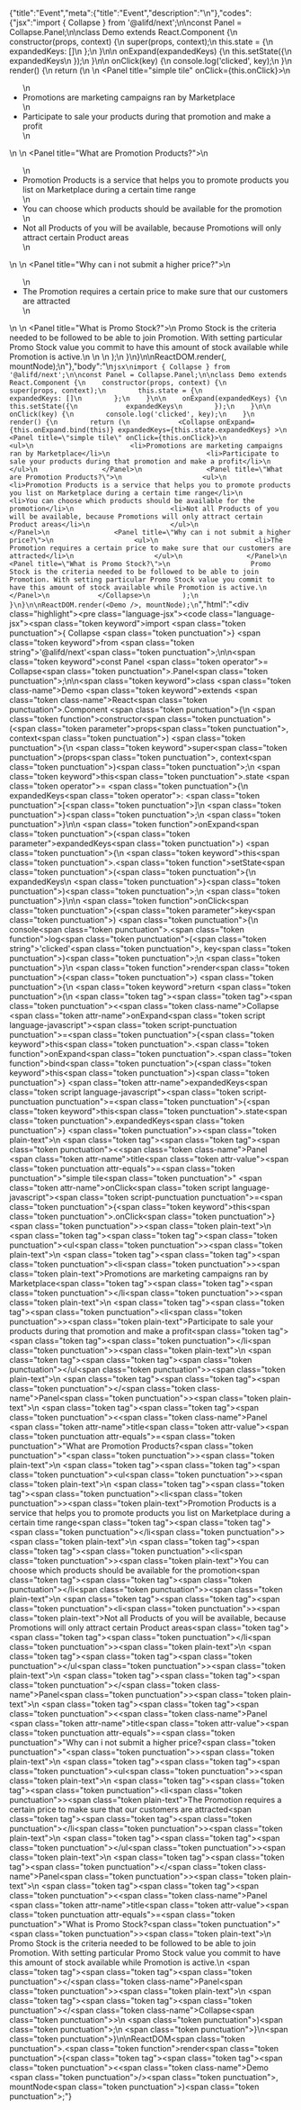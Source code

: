{"title":"Event","meta":{"title":"Event","description":"\n"},"codes":{"jsx":"import { Collapse } from '@alifd/next';\n\nconst Panel = Collapse.Panel;\n\nclass Demo extends React.Component {\n    constructor(props, context) {\n        super(props, context);\n        this.state = {\n            expandedKeys: []\n        };\n    }\n\n    onExpand(expandedKeys) {\n        this.setState({\n            expandedKeys\n        });\n    }\n\n    onClick(key) {\n        console.log('clicked', key);\n    }\n    render() {\n        return (\n            <Collapse onExpand={this.onExpand.bind(this)} expandedKeys={this.state.expandedKeys} >\n                <Panel title=\"simple tile\" onClick={this.onClick}>\n                    <ul>\n                        <li>Promotions are marketing campaigns ran by Marketplace</li>\n                        <li>Participate to sale your products during that promotion and make a profit</li>\n                    </ul>\n                </Panel>\n                <Panel title=\"What are Promotion Products?\">\n                    <ul>\n                        <li>Promotion Products is a service that helps you to promote products you list on Marketplace during a certain time range</li>\n                        <li>You can choose which products should be available for the promotion</li>\n                        <li>Not all Products of you will be available, because Promotions will only attract certain Product areas</li>\n                    </ul>\n                </Panel>\n                <Panel title=\"Why can i not submit a higher price?\">\n                    <ul>\n                        <li>The Promotion requires a certain price to make sure that our customers are attracted</li>\n                    </ul>\n                </Panel>\n                <Panel title=\"What is Promo Stock?\">\n                    Promo Stock is the criteria needed to be followed to be able to join Promotion. With setting particular Promo Stock value you commit to have this amount of stock available while Promotion is active.\n                </Panel>\n            </Collapse>\n        );\n    }\n}\n\nReactDOM.render(<Demo />, mountNode);\n"},"body":"\n````jsx\nimport { Collapse } from '@alifd/next';\n\nconst Panel = Collapse.Panel;\n\nclass Demo extends React.Component {\n    constructor(props, context) {\n        super(props, context);\n        this.state = {\n            expandedKeys: []\n        };\n    }\n\n    onExpand(expandedKeys) {\n        this.setState({\n            expandedKeys\n        });\n    }\n\n    onClick(key) {\n        console.log('clicked', key);\n    }\n    render() {\n        return (\n            <Collapse onExpand={this.onExpand.bind(this)} expandedKeys={this.state.expandedKeys} >\n                <Panel title=\"simple tile\" onClick={this.onClick}>\n                    <ul>\n                        <li>Promotions are marketing campaigns ran by Marketplace</li>\n                        <li>Participate to sale your products during that promotion and make a profit</li>\n                    </ul>\n                </Panel>\n                <Panel title=\"What are Promotion Products?\">\n                    <ul>\n                        <li>Promotion Products is a service that helps you to promote products you list on Marketplace during a certain time range</li>\n                        <li>You can choose which products should be available for the promotion</li>\n                        <li>Not all Products of you will be available, because Promotions will only attract certain Product areas</li>\n                    </ul>\n                </Panel>\n                <Panel title=\"Why can i not submit a higher price?\">\n                    <ul>\n                        <li>The Promotion requires a certain price to make sure that our customers are attracted</li>\n                    </ul>\n                </Panel>\n                <Panel title=\"What is Promo Stock?\">\n                    Promo Stock is the criteria needed to be followed to be able to join Promotion. With setting particular Promo Stock value you commit to have this amount of stock available while Promotion is active.\n                </Panel>\n            </Collapse>\n        );\n    }\n}\n\nReactDOM.render(<Demo />, mountNode);\n````","html":"<script>(function(){'use strict';\n\nvar _createClass = function () { function defineProperties(target, props) { for (var i = 0; i < props.length; i++) { var descriptor = props[i]; descriptor.enumerable = descriptor.enumerable || false; descriptor.configurable = true; if (\"value\" in descriptor) descriptor.writable = true; Object.defineProperty(target, descriptor.key, descriptor); } } return function (Constructor, protoProps, staticProps) { if (protoProps) defineProperties(Constructor.prototype, protoProps); if (staticProps) defineProperties(Constructor, staticProps); return Constructor; }; }();\n\nvar _next = require('@alifd/next');\n\nfunction _classCallCheck(instance, Constructor) { if (!(instance instanceof Constructor)) { throw new TypeError(\"Cannot call a class as a function\"); } }\n\nfunction _possibleConstructorReturn(self, call) { if (!self) { throw new ReferenceError(\"this hasn't been initialised - super() hasn't been called\"); } return call && (typeof call === \"object\" || typeof call === \"function\") ? call : self; }\n\nfunction _inherits(subClass, superClass) { if (typeof superClass !== \"function\" && superClass !== null) { throw new TypeError(\"Super expression must either be null or a function, not \" + typeof superClass); } subClass.prototype = Object.create(superClass && superClass.prototype, { constructor: { value: subClass, enumerable: false, writable: true, configurable: true } }); if (superClass) Object.setPrototypeOf ? Object.setPrototypeOf(subClass, superClass) : subClass.__proto__ = superClass; }\n\nvar Panel = _next.Collapse.Panel;\n\nvar Demo = function (_React$Component) {\n    _inherits(Demo, _React$Component);\n\n    function Demo(props, context) {\n        _classCallCheck(this, Demo);\n\n        var _this = _possibleConstructorReturn(this, (Demo.__proto__ || Object.getPrototypeOf(Demo)).call(this, props, context));\n\n        _this.state = {\n            expandedKeys: []\n        };\n        return _this;\n    }\n\n    _createClass(Demo, [{\n        key: 'onExpand',\n        value: function onExpand(expandedKeys) {\n            this.setState({\n                expandedKeys: expandedKeys\n            });\n        }\n    }, {\n        key: 'onClick',\n        value: function onClick(key) {\n            console.log('clicked', key);\n        }\n    }, {\n        key: 'render',\n        value: function render() {\n            return React.createElement(\n                _next.Collapse,\n                { onExpand: this.onExpand.bind(this), expandedKeys: this.state.expandedKeys },\n                React.createElement(\n                    Panel,\n                    { title: 'simple tile', onClick: this.onClick },\n                    React.createElement(\n                        'ul',\n                        null,\n                        React.createElement(\n                            'li',\n                            null,\n                            'Promotions are marketing campaigns ran by Marketplace'\n                        ),\n                        React.createElement(\n                            'li',\n                            null,\n                            'Participate to sale your products during that promotion and make a profit'\n                        )\n                    )\n                ),\n                React.createElement(\n                    Panel,\n                    { title: 'What are Promotion Products?' },\n                    React.createElement(\n                        'ul',\n                        null,\n                        React.createElement(\n                            'li',\n                            null,\n                            'Promotion Products is a service that helps you to promote products you list on Marketplace during a certain time range'\n                        ),\n                        React.createElement(\n                            'li',\n                            null,\n                            'You can choose which products should be available for the promotion'\n                        ),\n                        React.createElement(\n                            'li',\n                            null,\n                            'Not all Products of you will be available, because Promotions will only attract certain Product areas'\n                        )\n                    )\n                ),\n                React.createElement(\n                    Panel,\n                    { title: 'Why can i not submit a higher price?' },\n                    React.createElement(\n                        'ul',\n                        null,\n                        React.createElement(\n                            'li',\n                            null,\n                            'The Promotion requires a certain price to make sure that our customers are attracted'\n                        )\n                    )\n                ),\n                React.createElement(\n                    Panel,\n                    { title: 'What is Promo Stock?' },\n                    'Promo Stock is the criteria needed to be followed to be able to join Promotion. With setting particular Promo Stock value you commit to have this amount of stock available while Promotion is active.'\n                )\n            );\n        }\n    }]);\n\n    return Demo;\n}(React.Component);\n\nReactDOM.render(React.createElement(Demo, null), mountNode);})()</script><div class=\"highlight\"><pre class=\"language-jsx\"><code class=\"language-jsx\"><span class=\"token keyword\">import</span> <span class=\"token punctuation\">{</span> Collapse <span class=\"token punctuation\">}</span> <span class=\"token keyword\">from</span> <span class=\"token string\">'@alifd/next'</span><span class=\"token punctuation\">;</span>\n\n<span class=\"token keyword\">const</span> Panel <span class=\"token operator\">=</span> Collapse<span class=\"token punctuation\">.</span>Panel<span class=\"token punctuation\">;</span>\n\n<span class=\"token keyword\">class</span> <span class=\"token class-name\">Demo</span> <span class=\"token keyword\">extends</span> <span class=\"token class-name\">React<span class=\"token punctuation\">.</span>Component</span> <span class=\"token punctuation\">{</span>\n    <span class=\"token function\">constructor</span><span class=\"token punctuation\">(</span><span class=\"token parameter\">props<span class=\"token punctuation\">,</span> context</span><span class=\"token punctuation\">)</span> <span class=\"token punctuation\">{</span>\n        <span class=\"token keyword\">super</span><span class=\"token punctuation\">(</span>props<span class=\"token punctuation\">,</span> context<span class=\"token punctuation\">)</span><span class=\"token punctuation\">;</span>\n        <span class=\"token keyword\">this</span><span class=\"token punctuation\">.</span>state <span class=\"token operator\">=</span> <span class=\"token punctuation\">{</span>\n            expandedKeys<span class=\"token operator\">:</span> <span class=\"token punctuation\">[</span><span class=\"token punctuation\">]</span>\n        <span class=\"token punctuation\">}</span><span class=\"token punctuation\">;</span>\n    <span class=\"token punctuation\">}</span>\n\n    <span class=\"token function\">onExpand</span><span class=\"token punctuation\">(</span><span class=\"token parameter\">expandedKeys</span><span class=\"token punctuation\">)</span> <span class=\"token punctuation\">{</span>\n        <span class=\"token keyword\">this</span><span class=\"token punctuation\">.</span><span class=\"token function\">setState</span><span class=\"token punctuation\">(</span><span class=\"token punctuation\">{</span>\n            expandedKeys\n        <span class=\"token punctuation\">}</span><span class=\"token punctuation\">)</span><span class=\"token punctuation\">;</span>\n    <span class=\"token punctuation\">}</span>\n\n    <span class=\"token function\">onClick</span><span class=\"token punctuation\">(</span><span class=\"token parameter\">key</span><span class=\"token punctuation\">)</span> <span class=\"token punctuation\">{</span>\n        console<span class=\"token punctuation\">.</span><span class=\"token function\">log</span><span class=\"token punctuation\">(</span><span class=\"token string\">'clicked'</span><span class=\"token punctuation\">,</span> key<span class=\"token punctuation\">)</span><span class=\"token punctuation\">;</span>\n    <span class=\"token punctuation\">}</span>\n    <span class=\"token function\">render</span><span class=\"token punctuation\">(</span><span class=\"token punctuation\">)</span> <span class=\"token punctuation\">{</span>\n        <span class=\"token keyword\">return</span> <span class=\"token punctuation\">(</span>\n            <span class=\"token tag\"><span class=\"token tag\"><span class=\"token punctuation\">&lt;</span><span class=\"token class-name\">Collapse</span></span> <span class=\"token attr-name\">onExpand</span><span class=\"token script language-javascript\"><span class=\"token script-punctuation punctuation\">=</span><span class=\"token punctuation\">{</span><span class=\"token keyword\">this</span><span class=\"token punctuation\">.</span><span class=\"token function\">onExpand</span><span class=\"token punctuation\">.</span><span class=\"token function\">bind</span><span class=\"token punctuation\">(</span><span class=\"token keyword\">this</span><span class=\"token punctuation\">)</span><span class=\"token punctuation\">}</span></span> <span class=\"token attr-name\">expandedKeys</span><span class=\"token script language-javascript\"><span class=\"token script-punctuation punctuation\">=</span><span class=\"token punctuation\">{</span><span class=\"token keyword\">this</span><span class=\"token punctuation\">.</span>state<span class=\"token punctuation\">.</span>expandedKeys<span class=\"token punctuation\">}</span></span> <span class=\"token punctuation\">></span></span><span class=\"token plain-text\">\n                </span><span class=\"token tag\"><span class=\"token tag\"><span class=\"token punctuation\">&lt;</span><span class=\"token class-name\">Panel</span></span> <span class=\"token attr-name\">title</span><span class=\"token attr-value\"><span class=\"token punctuation attr-equals\">=</span><span class=\"token punctuation\">\"</span>simple tile<span class=\"token punctuation\">\"</span></span> <span class=\"token attr-name\">onClick</span><span class=\"token script language-javascript\"><span class=\"token script-punctuation punctuation\">=</span><span class=\"token punctuation\">{</span><span class=\"token keyword\">this</span><span class=\"token punctuation\">.</span>onClick<span class=\"token punctuation\">}</span></span><span class=\"token punctuation\">></span></span><span class=\"token plain-text\">\n                    </span><span class=\"token tag\"><span class=\"token tag\"><span class=\"token punctuation\">&lt;</span>ul</span><span class=\"token punctuation\">></span></span><span class=\"token plain-text\">\n                        </span><span class=\"token tag\"><span class=\"token tag\"><span class=\"token punctuation\">&lt;</span>li</span><span class=\"token punctuation\">></span></span><span class=\"token plain-text\">Promotions are marketing campaigns ran by Marketplace</span><span class=\"token tag\"><span class=\"token tag\"><span class=\"token punctuation\">&lt;/</span>li</span><span class=\"token punctuation\">></span></span><span class=\"token plain-text\">\n                        </span><span class=\"token tag\"><span class=\"token tag\"><span class=\"token punctuation\">&lt;</span>li</span><span class=\"token punctuation\">></span></span><span class=\"token plain-text\">Participate to sale your products during that promotion and make a profit</span><span class=\"token tag\"><span class=\"token tag\"><span class=\"token punctuation\">&lt;/</span>li</span><span class=\"token punctuation\">></span></span><span class=\"token plain-text\">\n                    </span><span class=\"token tag\"><span class=\"token tag\"><span class=\"token punctuation\">&lt;/</span>ul</span><span class=\"token punctuation\">></span></span><span class=\"token plain-text\">\n                </span><span class=\"token tag\"><span class=\"token tag\"><span class=\"token punctuation\">&lt;/</span><span class=\"token class-name\">Panel</span></span><span class=\"token punctuation\">></span></span><span class=\"token plain-text\">\n                </span><span class=\"token tag\"><span class=\"token tag\"><span class=\"token punctuation\">&lt;</span><span class=\"token class-name\">Panel</span></span> <span class=\"token attr-name\">title</span><span class=\"token attr-value\"><span class=\"token punctuation attr-equals\">=</span><span class=\"token punctuation\">\"</span>What are Promotion Products?<span class=\"token punctuation\">\"</span></span><span class=\"token punctuation\">></span></span><span class=\"token plain-text\">\n                    </span><span class=\"token tag\"><span class=\"token tag\"><span class=\"token punctuation\">&lt;</span>ul</span><span class=\"token punctuation\">></span></span><span class=\"token plain-text\">\n                        </span><span class=\"token tag\"><span class=\"token tag\"><span class=\"token punctuation\">&lt;</span>li</span><span class=\"token punctuation\">></span></span><span class=\"token plain-text\">Promotion Products is a service that helps you to promote products you list on Marketplace during a certain time range</span><span class=\"token tag\"><span class=\"token tag\"><span class=\"token punctuation\">&lt;/</span>li</span><span class=\"token punctuation\">></span></span><span class=\"token plain-text\">\n                        </span><span class=\"token tag\"><span class=\"token tag\"><span class=\"token punctuation\">&lt;</span>li</span><span class=\"token punctuation\">></span></span><span class=\"token plain-text\">You can choose which products should be available for the promotion</span><span class=\"token tag\"><span class=\"token tag\"><span class=\"token punctuation\">&lt;/</span>li</span><span class=\"token punctuation\">></span></span><span class=\"token plain-text\">\n                        </span><span class=\"token tag\"><span class=\"token tag\"><span class=\"token punctuation\">&lt;</span>li</span><span class=\"token punctuation\">></span></span><span class=\"token plain-text\">Not all Products of you will be available, because Promotions will only attract certain Product areas</span><span class=\"token tag\"><span class=\"token tag\"><span class=\"token punctuation\">&lt;/</span>li</span><span class=\"token punctuation\">></span></span><span class=\"token plain-text\">\n                    </span><span class=\"token tag\"><span class=\"token tag\"><span class=\"token punctuation\">&lt;/</span>ul</span><span class=\"token punctuation\">></span></span><span class=\"token plain-text\">\n                </span><span class=\"token tag\"><span class=\"token tag\"><span class=\"token punctuation\">&lt;/</span><span class=\"token class-name\">Panel</span></span><span class=\"token punctuation\">></span></span><span class=\"token plain-text\">\n                </span><span class=\"token tag\"><span class=\"token tag\"><span class=\"token punctuation\">&lt;</span><span class=\"token class-name\">Panel</span></span> <span class=\"token attr-name\">title</span><span class=\"token attr-value\"><span class=\"token punctuation attr-equals\">=</span><span class=\"token punctuation\">\"</span>Why can i not submit a higher price?<span class=\"token punctuation\">\"</span></span><span class=\"token punctuation\">></span></span><span class=\"token plain-text\">\n                    </span><span class=\"token tag\"><span class=\"token tag\"><span class=\"token punctuation\">&lt;</span>ul</span><span class=\"token punctuation\">></span></span><span class=\"token plain-text\">\n                        </span><span class=\"token tag\"><span class=\"token tag\"><span class=\"token punctuation\">&lt;</span>li</span><span class=\"token punctuation\">></span></span><span class=\"token plain-text\">The Promotion requires a certain price to make sure that our customers are attracted</span><span class=\"token tag\"><span class=\"token tag\"><span class=\"token punctuation\">&lt;/</span>li</span><span class=\"token punctuation\">></span></span><span class=\"token plain-text\">\n                    </span><span class=\"token tag\"><span class=\"token tag\"><span class=\"token punctuation\">&lt;/</span>ul</span><span class=\"token punctuation\">></span></span><span class=\"token plain-text\">\n                </span><span class=\"token tag\"><span class=\"token tag\"><span class=\"token punctuation\">&lt;/</span><span class=\"token class-name\">Panel</span></span><span class=\"token punctuation\">></span></span><span class=\"token plain-text\">\n                </span><span class=\"token tag\"><span class=\"token tag\"><span class=\"token punctuation\">&lt;</span><span class=\"token class-name\">Panel</span></span> <span class=\"token attr-name\">title</span><span class=\"token attr-value\"><span class=\"token punctuation attr-equals\">=</span><span class=\"token punctuation\">\"</span>What is Promo Stock?<span class=\"token punctuation\">\"</span></span><span class=\"token punctuation\">></span></span><span class=\"token plain-text\">\n                    Promo Stock is the criteria needed to be followed to be able to join Promotion. With setting particular Promo Stock value you commit to have this amount of stock available while Promotion is active.\n                </span><span class=\"token tag\"><span class=\"token tag\"><span class=\"token punctuation\">&lt;/</span><span class=\"token class-name\">Panel</span></span><span class=\"token punctuation\">></span></span><span class=\"token plain-text\">\n            </span><span class=\"token tag\"><span class=\"token tag\"><span class=\"token punctuation\">&lt;/</span><span class=\"token class-name\">Collapse</span></span><span class=\"token punctuation\">></span></span>\n        <span class=\"token punctuation\">)</span><span class=\"token punctuation\">;</span>\n    <span class=\"token punctuation\">}</span>\n<span class=\"token punctuation\">}</span>\n\nReactDOM<span class=\"token punctuation\">.</span><span class=\"token function\">render</span><span class=\"token punctuation\">(</span><span class=\"token tag\"><span class=\"token tag\"><span class=\"token punctuation\">&lt;</span><span class=\"token class-name\">Demo</span></span> <span class=\"token punctuation\">/></span></span><span class=\"token punctuation\">,</span> mountNode<span class=\"token punctuation\">)</span><span class=\"token punctuation\">;</span></code></pre></div>"}